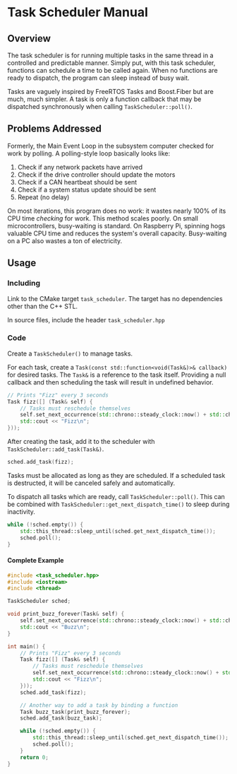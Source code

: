 # Task Scheduler Manual
## Overview
The task scheduler is for running multiple tasks in the same thread in a controlled and predictable manner. Simply put, with this task scheduler, functions can schedule a time to be called again. When no functions are ready to dispatch, the program can sleep instead of busy wait.

Tasks are vaguely inspired by FreeRTOS Tasks and Boost.Fiber but are much, much simpler. A task is only a function callback that may be dispatched synchronously when calling `TaskScheduler::poll()`.

## Problems Addressed

Formerly, the Main Event Loop in the subsystem computer checked for work by polling. A polling-style loop basically looks like:
  1. Check if any network packets have arrived
  2. Check if the drive controller should update the motors
  3. Check if a CAN heartbeat should be sent
  4. Check if a system status update should be sent
  5. Repeat (no delay)

On most iterations, this program does no work: it wastes nearly 100% of its CPU time *checking* for work. This method scales poorly. On small microcontrollers, busy-waiting is standard. On Raspberry Pi, spinning hogs valuable CPU time and reduces the system's overall capacity. Busy-waiting on a PC also wastes a ton of electricity.

## Usage
### Including
Link to the CMake target `task_scheduler`. The target has no dependencies other than the C++ STL.

In source files, include the header `task_scheduler.hpp`
### Code
Create a `TaskScheduler()` to manage tasks.

For each task, create a `Task(const std::function<void(Task&)>& callback)` for desired tasks. The `Task&` is a reference to the task itself. Providing a null callback and then scheduling the task will result in undefined behavior.
```C++
// Prints "Fizz" every 3 seconds
Task fizz([] (Task& self) {
	// Tasks must reschedule themselves
	self.set_next_occurrence(std::chrono::steady_clock::now() + std::chrono::seconds(3));
	std::cout << "Fizz\n";
}));
```
After creating the task, add it to the scheduler with `TaskScheduler::add_task(Task&)`.
```C++
sched.add_task(fizz);
```
Tasks must be allocated as long as they are scheduled. If a scheduled task is destructed, it will be canceled safely and automatically.

To dispatch all tasks which are ready, call `TaskScheduler::poll()`. This can be combined with `TaskScheduler::get_next_dispatch_time()` to sleep during inactivity.
```C++
while (!sched.empty()) {
	std::this_thread::sleep_until(sched.get_next_dispatch_time());
	sched.poll();
}
```
#### Complete Example
```C++
#include <task_scheduler.hpp>
#include <iostream>
#include <thread>

TaskScheduler sched;

void print_buzz_forever(Task& self) {
	self.set_next_occurrence(std::chrono::steady_clock::now() + std::chrono::seconds(5));
	std::cout << "Buzz\n";
}

int main() {
	// Prints "Fizz" every 3 seconds
	Task fizz([] (Task& self) {
		// Tasks must reschedule themselves
		self.set_next_occurrence(std::chrono::steady_clock::now() + std::chrono::seconds(3));
		std::cout << "Fizz\n";
	}));
	sched.add_task(fizz);

	// Another way to add a task by binding a function
	Task buzz_task(print_buzz_forever);
	sched.add_task(buzz_task);

	while (!sched.empty()) {
		std::this_thread::sleep_until(sched.get_next_dispatch_time());
		sched.poll();
	}
	return 0;
}
```